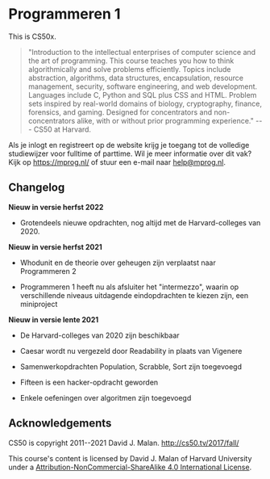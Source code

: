 # Programmeren 1

This is CS50x. 

> "Introduction to the intellectual enterprises of computer science and the art of programming. This course teaches you how to think algorithmically and solve problems efficiently. Topics include abstraction, algorithms, data structures, encapsulation, resource management, security, software engineering, and web development. Languages include C, Python and SQL plus CSS and HTML. Problem sets inspired by real-world domains of biology, cryptography, finance, forensics, and gaming. Designed for concentrators and non-concentrators alike, with or without prior programming experience." --- CS50 at Harvard.

Als je inlogt en registreert op de website krijg je toegang tot de volledige studiewijzer voor fulltime of parttime. Wil je meer informatie over dit vak? Kijk op <https://mprog.nl/> of stuur een e-mail naar <help@mprog.nl>.

## Changelog

**Nieuw in versie herfst 2022**

- Grotendeels nieuwe opdrachten, nog altijd met de Harvard-colleges van 2020.

**Nieuw in versie herfst 2021**

- Whodunit en de theorie over geheugen zijn verplaatst naar Programmeren 2

- Programmeren 1 heeft nu als afsluiter het "intermezzo", waarin op verschillende niveaus uitdagende eindopdrachten te kiezen zijn, een miniproject

**Nieuw in versie lente 2021**

- De Harvard-colleges van 2020 zijn beschikbaar

- Caesar wordt nu vergezeld door Readability in plaats van Vigenere

- Samenwerkopdrachten Population, Scrabble, Sort zijn toegevoegd

- Fifteen is een hacker-opdracht geworden

- Enkele oefeningen over algoritmen zijn toegevoegd

## Acknowledgements

CS50 is copyright 2011--2021 David J. Malan. http://cs50.tv/2017/fall/

This course's content is licensed by David J. Malan of Harvard University under a [Attribution-NonCommercial-ShareAlike 4.0 International License](http://creativecommons.org/licenses/by-nc-sa/4.0/).
